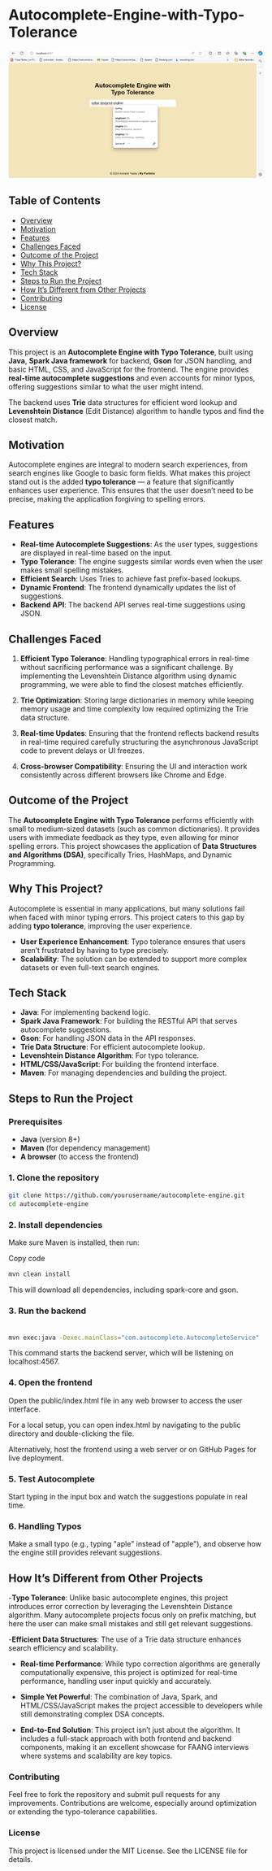 # Autocomplete-Engine-with-Typo-Tolerance

![Example Image](libs/img.png)

## Table of Contents

- [Overview](#overview)
- [Motivation](#motivation)
- [Features](#features)
- [Challenges Faced](#challenges-faced)
- [Outcome of the Project](#outcome-of-the-project)
- [Why This Project?](#why-this-project)
- [Tech Stack](#tech-stack)
- [Steps to Run the Project](#steps-to-run-the-project)
- [How It’s Different from Other Projects](#how-its-different-from-other-projects)
- [Contributing](#contributing)
- [License](#license)

## Overview

This project is an **Autocomplete Engine with Typo Tolerance**, built using **Java**, **Spark Java framework** for backend, **Gson** for JSON handling, and basic HTML, CSS, and JavaScript for the frontend. The engine provides **real-time autocomplete suggestions** and even accounts for minor typos, offering suggestions similar to what the user might intend.

The backend uses **Trie** data structures for efficient word lookup and **Levenshtein Distance** (Edit Distance) algorithm to handle typos and find the closest match.

## Motivation

Autocomplete engines are integral to modern search experiences, from search engines like Google to basic form fields. What makes this project stand out is the added **typo tolerance** — a feature that significantly enhances user experience. This ensures that the user doesn’t need to be precise, making the application forgiving to spelling errors.

## Features

- **Real-time Autocomplete Suggestions**: As the user types, suggestions are displayed in real-time based on the input.
- **Typo Tolerance**: The engine suggests similar words even when the user makes small spelling mistakes.
- **Efficient Search**: Uses Tries to achieve fast prefix-based lookups.
- **Dynamic Frontend**: The frontend dynamically updates the list of suggestions.
- **Backend API**: The backend API serves real-time suggestions using JSON.

## Challenges Faced

1. **Efficient Typo Tolerance**: Handling typographical errors in real-time without sacrificing performance was a significant challenge. By implementing the Levenshtein Distance algorithm using dynamic programming, we were able to find the closest matches efficiently.
   
2. **Trie Optimization**: Storing large dictionaries in memory while keeping memory usage and time complexity low required optimizing the Trie data structure.

3. **Real-time Updates**: Ensuring that the frontend reflects backend results in real-time required carefully structuring the asynchronous JavaScript code to prevent delays or UI freezes.

4. **Cross-browser Compatibility**: Ensuring the UI and interaction work consistently across different browsers like Chrome and Edge.

## Outcome of the Project

The **Autocomplete Engine with Typo Tolerance** performs efficiently with small to medium-sized datasets (such as common dictionaries). It provides users with immediate feedback as they type, even allowing for minor spelling errors. This project showcases the application of **Data Structures and Algorithms (DSA)**, specifically Tries, HashMaps, and Dynamic Programming.

## Why This Project?

Autocomplete is essential in many applications, but many solutions fail when faced with minor typing errors. This project caters to this gap by adding **typo tolerance**, improving the user experience.

- **User Experience Enhancement**: Typo tolerance ensures that users aren’t frustrated by having to type precisely.
- **Scalability**: The solution can be extended to support more complex datasets or even full-text search engines.

## Tech Stack

- **Java**: For implementing backend logic.
- **Spark Java Framework**: For building the RESTful API that serves autocomplete suggestions.
- **Gson**: For handling JSON data in the API responses.
- **Trie Data Structure**: For efficient autocomplete lookup.
- **Levenshtein Distance Algorithm**: For typo tolerance.
- **HTML/CSS/JavaScript**: For building the frontend interface.
- **Maven**: For managing dependencies and building the project.

## Steps to Run the Project

### Prerequisites

- **Java** (version 8+)
- **Maven** (for dependency management)
- **A browser** (to access the frontend)

### 1. Clone the repository

```bash
git clone https://github.com/yourusername/autocomplete-engine.git
cd autocomplete-engine
```


### 2. Install dependencies
Make sure Maven is installed, then run:


Copy code
```bash
mvn clean install
```
This will download all dependencies, including spark-core and gson.

### 3. Run the backend
```bash

mvn exec:java -Dexec.mainClass="com.autocomplete.AutocompleteService"
```
This command starts the backend server, which will be listening on localhost:4567.

### 4. Open the frontend
Open the public/index.html file in any web browser to access the user interface.

For a local setup, you can open index.html by navigating to the public directory and double-clicking the file.

Alternatively, host the frontend using a web server or on GitHub Pages for live deployment.

### 5. Test Autocomplete
Start typing in the input box and watch the suggestions populate in real time.

### 6. Handling Typos
Make a small typo (e.g., typing "aple" instead of "apple"), and observe how the engine still provides relevant suggestions.

## How It’s Different from Other Projects
-**Typo Tolerance**: Unlike basic autocomplete engines, this project introduces error correction by leveraging the Levenshtein Distance algorithm. Many autocomplete projects focus only on prefix matching, but here the user can make small mistakes and still get relevant suggestions.

-**Efficient Data Structures**: The use of a Trie data structure enhances search efficiency and scalability.

- **Real-time Performance**: While typo correction algorithms are generally computationally expensive, this project is optimized for real-time performance, handling user input quickly and accurately.

- **Simple Yet Powerful**: The combination of Java, Spark, and HTML/CSS/JavaScript makes the project accessible to developers while still demonstrating complex DSA concepts.

- **End-to-End Solution**: This project isn’t just about the algorithm. It includes a full-stack approach with both frontend and backend components, making it an excellent showcase for FAANG interviews where systems and scalability are key topics.

### Contributing
Feel free to fork the repository and submit pull requests for any improvements. Contributions are welcome, especially around optimization or extending the typo-tolerance capabilities.

### License
This project is licensed under the MIT License. See the LICENSE file for details.





